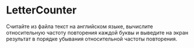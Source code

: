 # LetterCounter
Считайте из файла текст на английском языке, вычислите 
относительную частоту повторения каждой буквы и выведите на 
экран результат в порядке убывания относительной частоты 
повторения.
